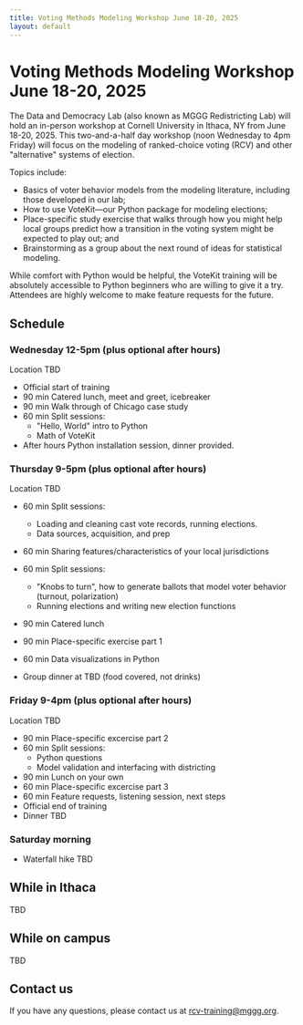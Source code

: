 ```yaml
---
title: Voting Methods Modeling Workshop June 18-20, 2025
layout: default
---
```


# Voting Methods Modeling Workshop June 18-20, 2025

The Data and Democracy Lab (also known as MGGG Redistricting Lab) will hold an in-person workshop at Cornell University in Ithaca, NY from June 18-20, 2025. This two-and-a-half day workshop (noon Wednesday to 4pm Friday) will focus on the modeling of ranked-choice voting (RCV) and other "alternative" systems of election. 

Topics include:
- Basics of voter behavior models from the modeling literature, including those developed in our lab;
- How to use VoteKit—our Python package for modeling elections;
- Place-specific study exercise that walks through how you might help local groups predict how a transition in the voting system might be expected to play out; and
- Brainstorming as a group about the next round of ideas for statistical modeling.

While comfort with Python would be helpful, the VoteKit training will be absolutely accessible to Python beginners who are willing to give it a try. Attendees are highly welcome to make feature requests for the future. 

## Schedule

### Wednesday 12-5pm (plus optional after hours)
Location TBD

* Official start of training
* 90 min Catered lunch, meet and greet, icebreaker
* 90 min Walk through of Chicago case study
* 60 min Split sessions: 
    - "Hello, World" intro to Python
    - Math of VoteKit
* After hours Python installation session, dinner provided.

### Thursday 9-5pm (plus optional after hours)
Location TBD

* 60 min Split sessions: 
    - Loading and cleaning cast vote records, running elections.
    - Data sources, acquisition, and prep
* 60 min Sharing features/characteristics of your local jurisdictions 
* 60 min Split sessions: 
    - "Knobs to turn", how to generate ballots that model voter behavior (turnout, polarization)
    - Running elections and writing new election functions

* 90 min Catered lunch
* 90 min Place-specific exercise part 1
* 60 min Data visualizations in Python
* Group dinner at TBD (food covered, not drinks)


### Friday 9-4pm (plus optional after hours)
Location TBD

* 90 min Place-specific excercise part 2
* 60 min Split sessions: 
    - Python questions
    - Model validation and interfacing with districting
* 90 min Lunch on your own
* 60 min Place-specific excercise part 3
* 60 min Feature requests, listening session, next steps
* Official end of training
* Dinner TBD

### Saturday morning
* Waterfall hike TBD

## While in Ithaca
TBD

## While on campus
TBD

## Contact us

If you have any questions, please contact us at rcv-training@mggg.org. 